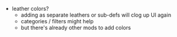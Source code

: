 - leather colors?
    - adding as separate leathers or sub-defs will clog up UI again
    - categories / filters might help
    - but there's already other mods to add colors